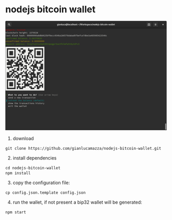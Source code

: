 # nodejs bitcoin wallet

![Alt text](resources/screenshot.png)


1. download

```
git clone https://github.com/gianlucamazza/nodejs-bitcoin-wallet.git
```

2. install dependencies

```
cd nodejs-bitcoin-wallet
npm install
```

3. copy the configuration file:

```
cp config.json.template config.json
```

4. run the wallet, if not present a bip32 wallet will be generated:
```
npm start
```
